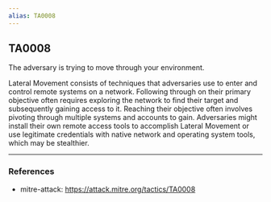 ```yaml
---
alias: TA0008
---
```


## TA0008

The adversary is trying to move through your environment.

Lateral Movement consists of techniques that adversaries use to enter and control remote systems on a network. Following through on their primary objective often requires exploring the network to find their target and subsequently gaining access to it. Reaching their objective often involves pivoting through multiple systems and accounts to gain. Adversaries might install their own remote access tools to accomplish Lateral Movement or use legitimate credentials with native network and operating system tools, which may be stealthier. 

---
### References
- mitre-attack: https://attack.mitre.org/tactics/TA0008
